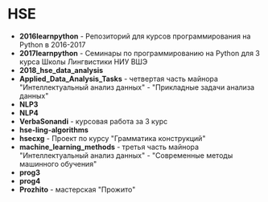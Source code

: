 # HSE

+ **2016learnpython** - Репозиторий для курсов программирования на Python в 2016-2017 
+ **2017learnpython** - Семинары по программированию на Python для 3 курса Школы Лингвистики НИУ ВШЭ 
+ **2018_hse_data_analysis**
+ **Applied_Data_Analysis_Tasks** - четвертая часть майнора "Интеллектуальный анализ данных" - "Прикладные задачи анализа данных"
+ **NLP3**
+ **NLP4**
+ **VerbaSonandi** - курсовая работа за 3 курс
+ **hse-ling-algorithms**
+ **hsecxg** - Проект по курсу "Грамматика конструкций" 
+ **machine_learning_methods** - третья часть майнора "Интеллектуальный анализ данных" - "Современные методы машинного обучения"
+ **prog3**
+ **prog4**
+ **Prozhito** - мастерская "Прожито" 
